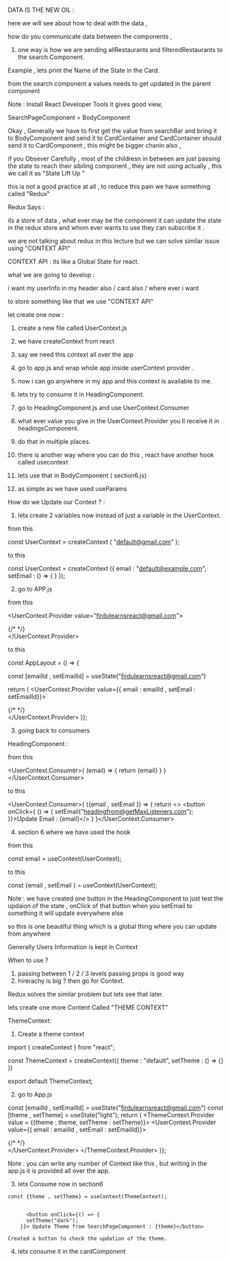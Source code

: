DATA IS THE NEW OIL : 


here we will see about how to deal with the data ,

how do you communicate data between the components , 

1. one way is how we are sending allRestaurants and filteredRestaurants to the search Component. 

Example , lets print the Name of the State in the Card. 

from the search component a values needs to get updated in the parent component 

Note : Install React Developer Tools it gives good view, 

SearchPageComponent = BodyComponent

Okay , Generally we have to first get the value from searchBar and bring it to BodyComponent and send it to CardContainer and CardContainer should send it to CardComponent , this might be bigger chanin also , 

if you Obsever Carefully , most of the childresn in between are just passing the state to reach their sibiling component , they are not using actually , this we call it as "State Lift Up " 

this is not a good practice at all , to reduce this pain we have something called "Redux"

Redux Says : 

its a store of data , what ever may be the component it can update the state in the redux store and whom ever wants to use they can subscribe it . 

we are not talking about redux in this lecture but we can solve similar issue using "CONTEXT API" 

CONTEXT API : its like a Global State for react. 

what we are going to develop  :

i want my userInfo in my header also / card also / where ever i want 

to store something like that we use "CONTEXT API"

let create one now : 

1. create a new file called UserContext.js
2. we have createContext from react
3. say we need this context all over the app
4. go to app.js and wrap whole app inside userContext provider .
5. now i can go anywhere in my app and this context is available to me.
6. lets try to consume it in HeadingComponent.
7. go to HeadingComponent.js and use UserContext.Consumer
8. what ever value you give in the UserContext.Provider you ll receive it in headingsComponent.
9. do that in multiple places.


1. there is another way where you can do this , react have another hook called usecontext 
2. lets use that in BodyComponent ( section6.js)
3. as simple as we have used useParams

How do we Update our Context ? : 

1. lets create 2 variables now instead of just a variable in the UserContext.

from this

const UserContext = createContext ( "default@gmail.com" );

to this

const UserContext = createContext ({
    email : "default@example.com",
    setEmail : () => { }
}); 

2. go to APP.js 

from this 

  <UserContext.Provider value="firdulearnsreact@gmail.com">
    <div>
      <HeadingComponent />
      {/* <BodyComponent /> */}
      <Outlet />
    </div>
    </UserContext.Provider> 

to this 

const AppLayout = () => {

  const [emailId , setEmailId] = useState("firdulearnsreact@gmail.com")
   
  return ( 
  <UserContext.Provider value={{ email : emailId , setEmail : setEmailId}}>
    <div>
      <HeadingComponent />
      {/* <BodyComponent /> */}
      <Outlet />
    </div>
    </UserContext.Provider>
  )};

3. going back to consumers 

HeadingComponent : 

from this 

  <UserContext.Consumer>{ (email) => {
           return 
           <span>{email}</span>
          }
            }</UserContext.Consumer>


to this 

  <UserContext.Consumer>{ ({email , setEmail }) => {
           return  <>
           <button onClick={ () => {
            setEmail("headingfrom@getMaxListeners.com");
           }}>Update Email : </button>
           <span>{email}</span></>
          }
            }</UserContext.Consumer>

4. section 6 where we have used the hook 

from this 

  const email = useContext(UserContext);


to this 

  const {email , setEmail } = useContext(UserContext);

  Note : we have created one button in the HeadingComponent to just test the updaion of the state , onClick of that button when you setEmail to something it will update everywhere else


so this is one beautiful thing which is a global thing where you can update from anywhere

Generally Users Information is kept in Context 

When to use ? 

1. passing between 1 / 2 / 3 levels passing props is good way 
2. hirerachy is big ? then go for Context. 

Redux solves the similar problem but lets see that later.

lets create one more Content Called "THEME CONTEXT"

ThemeContext:

1. Create a theme context

import { createContext } from "react";

const ThemeContext = createContext({
    theme : "default",
    setTheme : () => {}
})

export default ThemeContext;

2. go to App.js 

 const [emailId , setEmailId] = useState("firdulearnsreact@gmail.com")
  const [theme , setTheme] = useState("light");
  return ( 
  <ThemeContext.Provider value = {{theme : theme, setTheme : setTheme}}>
  <UserContext.Provider value={{ email : emailId , setEmail : setEmailId}}>
    <div>
      <HeadingComponent />
      {/* <BodyComponent /> */}
      <Outlet />
    </div>
    </UserContext.Provider>
    </ThemeContext.Provider>
  )};


  Note : you can write any number of Context like this , but writing in the app.js it is provided all over the app.

  3. lets Consume now in section6

    const {theme , setTheme} = useContext(ThemeContext);


          <button onClick={() => {
          setTheme("dark");
        }}> Update Theme from SearchPageComponent : {theme}</button>

    Created a button to check the updation of the theme. 

4. lets consume it in the cardComponent 










